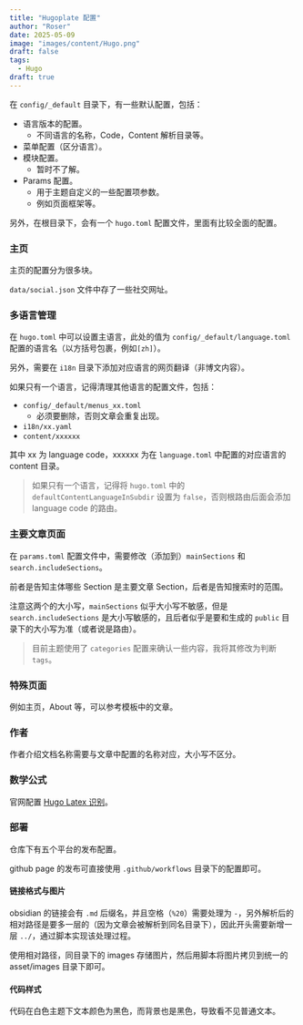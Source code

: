 ```yaml
---
title: "Hugoplate 配置"
author: "Roser"
date: 2025-05-09
image: "images/content/Hugo.png"
draft: false
tags:
  - Hugo
draft: true
---
```

在 `config/_default` 目录下，有一些默认配置，包括：
- 语言版本的配置。
	- 不同语言的名称，Code，Content 解析目录等。
- 菜单配置（区分语言）。
- 模块配置。
	- 暂时不了解。
- Params 配置。
	- 用于主题自定义的一些配置项参数。
	- 例如页面框架等。

另外，在根目录下，会有一个 `hugo.toml` 配置文件，里面有比较全面的配置。
### 主页

主页的配置分为很多块。

`data/social.json` 文件中存了一些社交网址。
### 多语言管理

在 `hugo.toml` 中可以设置主语言，此处的值为 `config/_default/language.toml` 配置的语言名（以方括号包裹，例如`[zh]`）。

另外，需要在 `i18n` 目录下添加对应语言的网页翻译（非博文内容）。

如果只有一个语言，记得清理其他语言的配置文件，包括：
- `config/_default/menus_xx.toml`
	- 必须要删除，否则文章会重复出现。
- `i18n/xx.yaml`
- `content/xxxxxx`

其中 xx 为 language code，xxxxxx 为在 `language.toml` 中配置的对应语言的 content 目录。

> 如果只有一个语言，记得将 `hugo.toml` 中的 `defaultContentLanguageInSubdir` 设置为 `false`，否则根路由后面会添加 language code 的路由。
### 主要文章页面

在 `params.toml` 配置文件中，需要修改（添加到）`mainSections` 和 `search.includeSections`。

前者是告知主体哪些 Section 是主要文章 Section，后者是告知搜索时的范围。

注意这两个的大小写，`mainSections` 似乎大小写不敏感，但是 `search.includeSections` 是大小写敏感的，且后者似乎是要和生成的 `public` 目录下的大小写为准（或者说是路由）。

> 目前主题使用了 `categories` 配置来确认一些内容，我将其修改为判断 `tags`。

### 特殊页面

例如主页，About 等，可以参考模板中的文章。
### 作者

作者介绍文档名称需要与文章中配置的名称对应，大小写不区分。
### 数学公式

官网配置 [Hugo Latex 识别](https://gohugo.io/content-management/mathematics/)。
### 部署

仓库下有五个平台的发布配置。

github page 的发布可直接使用 `.github/workflows` 目录下的配置即可。
#### 链接格式与图片

obsidian 的链接会有 `.md` 后缀名，并且空格（`%20`）需要处理为 `-`，另外解析后的相对路径是要多一层的（因为文章会被解析到同名目录下），因此开头需要新增一层 `../`，通过脚本实现该处理过程。

使用相对路径，同目录下的 images 存储图片，然后用脚本将图片拷贝到统一的 asset/images 目录下即可。
#### 代码样式

代码在白色主题下文本颜色为黑色，而背景也是黑色，导致看不见普通文本。